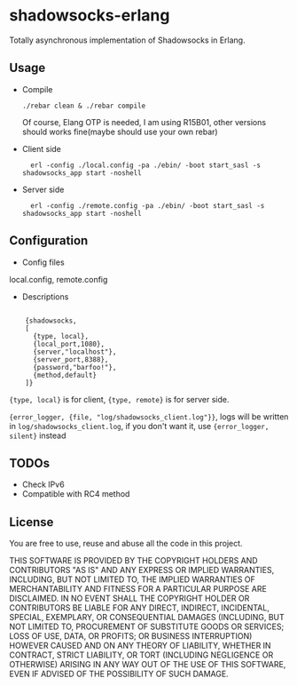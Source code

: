 shadowsocks-erlang
===========
Totally asynchronous implementation of Shadowsocks in Erlang.

Usage
-----------
* Compile


    `./rebar clean & ./rebar compile`

  Of course, Elang OTP is needed, I am using R15B01, other versions should works fine(maybe should 
  use your own rebar)
* Client side

        erl -config ./local.config -pa ./ebin/ -boot start_sasl -s shadowsocks_app start -noshell
* Server side
   
        erl -config ./remote.config -pa ./ebin/ -boot start_sasl -s shadowsocks_app start -noshell

Configuration
-----------
* Config files

 local.config, remote.config
* Descriptions

<code>
    {shadowsocks,
    [
      {type, local},
      {local_port,1080},
      {server,"localhost"},
      {server_port,8388},
      {password,"barfoo!"},
      {method,default}
    ]}
</code>

`{type, local}` is for client, `{type, remote}` is for server side.

`{error_logger, {file, "log/shadowsocks_client.log"}}`, logs will be written 
in `log/shadowsocks_client.log`, if you don't want it, use `{error_logger, silent}` instead

TODOs
-----------
* Check IPv6
* Compatible with RC4 method

License
-----------
You are free to use, reuse and abuse all the code in this project.

THIS SOFTWARE IS PROVIDED BY THE COPYRIGHT HOLDERS AND CONTRIBUTORS "AS IS" AND ANY EXPRESS OR IMPLIED WARRANTIES, INCLUDING, BUT NOT LIMITED TO, THE IMPLIED WARRANTIES OF MERCHANTABILITY AND FITNESS FOR A PARTICULAR PURPOSE ARE DISCLAIMED. IN NO EVENT SHALL THE COPYRIGHT HOLDER OR CONTRIBUTORS BE LIABLE FOR ANY DIRECT, INDIRECT, INCIDENTAL, SPECIAL, EXEMPLARY, OR CONSEQUENTIAL DAMAGES (INCLUDING, BUT NOT LIMITED TO, PROCUREMENT OF SUBSTITUTE GOODS OR SERVICES; LOSS OF USE, DATA, OR PROFITS; OR BUSINESS INTERRUPTION) HOWEVER CAUSED AND ON ANY THEORY OF LIABILITY, WHETHER IN CONTRACT, STRICT LIABILITY, OR TORT (INCLUDING NEGLIGENCE OR OTHERWISE) ARISING IN ANY WAY OUT OF THE USE OF THIS SOFTWARE, EVEN IF ADVISED OF THE POSSIBILITY OF SUCH DAMAGE.
